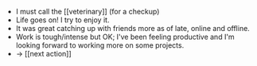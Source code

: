 - I must call the [[veterinary]] (for a checkup)
- Life goes on! I try to enjoy it.
- It was great catching up with friends more as of late, online and offline.
- Work is tough/intense but OK; I've been feeling productive and I'm looking forward to working more on some projects.
- -> [[next action]]
